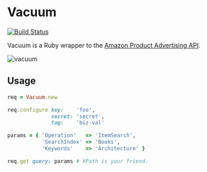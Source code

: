 # Vacuum

[![Build Status][1]][2]

Vacuum is a Ruby wrapper to the [Amazon Product Advertising API][4].

![vacuum][3]

## Usage

```ruby
req = Vacuum.new

req.configure key:    'foo',
              secret: 'secret',
              tag:    'biz-val'

params = { 'Operation'   => 'ItemSearch',
           'SearchIndex' => 'Books',
           'Keywords'    => 'Architecture' }

req.get query: params # XPath is your friend.
```

[1]: https://secure.travis-ci.org/hakanensari/vacuum.png
[2]: http://travis-ci.org/hakanensari/vacuum
[3]: http://f.cl.ly/items/2k2X0e2u0G3k1c260D2u/vacuum.png
[4]: https://affiliate-program.amazon.com/gp/advertising/api/detail/main.html
